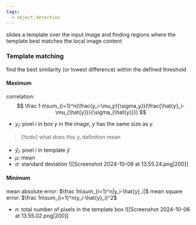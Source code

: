 ```yaml
---
tags:
  - object_detection
---
```

 slides a template over the input image and finding regions where the template best matches the local image content
### Template matching
find the best similarity (or lowest difference) within the defined threshold
#### Maximum
correlation: 
$$
\frac 1 n\sum_{i=1}^n(\frac{y_i-\mu_y}{\sigma_y})(\frac{\hat{y}_i-\mu_{\hat{y}}}{\sigma_{\hat{y}}})
$$
- $y_i$: pixel $i$ in box $y$ in the image, $y$ has the same size as $y$
>[!todo]
what does this $y_i$ definition mean

- $\hat{y}_i$: pixel $i$ in template $\hat{y}$
- $\mu$: mean
- $\sigma$: standard deviation 
![[Screenshot 2024-10-06 at 13.55.24.png|200]]
#### Minimum
mean absolute error: $\frac 1n\sum_{i=1}^n|y_i-\hat{y}_i|$
mean square error: $\frac 1n\sum_{i=1}^n(y_i-\hat{y}_i)^2$
- $n$: total number of pixels in the template box
![[Screenshot 2024-10-06 at 13.55.02.png|200]]